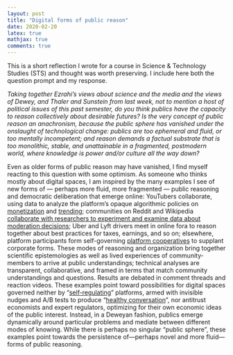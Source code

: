 ```yaml
---
layout: post 
title: "Digital forms of public reason" 
date: 2020-02-20
latex: true 
mathjax: true
comments: true
---
```


This is a short reflection I wrote for a course in Science & Technology Studies (STS) and thought was worth preserving. I include here both the question prompt and my response. 

*Taking together Ezrahi’s views about science and the media and the views of Dewey, and Thaler and Sunstein from last week, not to mention a host of political issues of this past semester, do you think publics have the capacity to reason collectively about desirable futures? Is the very concept of public reason an anachronism, because the public sphere has vanished under the onslaught of technological change: publics are too ephemeral and fluid, or too mentally incompetent; and reason demands a factual substrate that is too monolithic, stable, and unattainable in a fragmented, postmodern world, where knowledge is power and/or culture all the way down?*

Even as older forms of public reason may have vanished, I find myself reacting to this question with some optimism. As someone who thinks mostly about digital spaces, I am inspired by the many examples I see of new forms of — perhaps more fluid, more fragmented — public reasoning and democratic deliberation that emerge online: YouTubers collaborate, using data to analyze the platform’s opaque algorithmic policies on [monetization](https://docs.google.com/document/d/18B-X77K72PUCNIV3tGonzeNKNkegFLWuLxQ_evhF3AY/edit) and [trending](https://www.theverge.com/2019/5/29/18642833/youtube-trending-coffee-break-pewdiepie-late-night-sports-highlights); communities on Reddit and Wikipedia [collaborate with researchers to experiment and examine data about moderation decisions](https://citizensandtech.org/about-cat-lab/); Uber and Lyft drivers meet in online fora to reason together about best practices for taxes, earnings, and so on; elsewhere, platform participants form self-governing [platform cooperatives](https://platform.coop/) to supplant corporate forms. These modes of reasoning and organization bring together scientific epistemologies as well as lived experiences of community-members to arrive at public understandings; technical analyses are transparent, collaborative, and framed in terms that match community understandings and questions. Results are debated in comment threads and reaction videos. These examples point toward possibilities for digital spaces governed neither by “[self-regulating](https://www.oversightboard.com/)” platforms, armed with invisible nudges and A/B tests to produce “[healthy conversation](https://blog.twitter.com/en_us/topics/company/2018/measuring_healthy_conversation)”, nor antitrust economists and expert regulators, optimizing for their own economic ideas of the public interest. Instead, in a Deweyan fashion, publics emerge dynamically around particular problems and mediate between different modes of knowing. While there is perhaps no singular “public sphere”, these examples point towards the persistence of—perhaps novel and more fluid—forms of public reasoning.  
